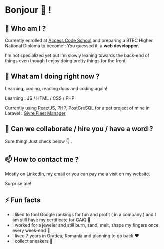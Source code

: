 # Bonjour 👋 !

## 🔭 Who am I ?

Currently enrolled at [Access Code School](www.accesscodeschool.fr) and preparing a BTEC Higher National Diploma to become : You guessed it, a **web developper**.

I'm not specialized yet but I'm slowly leaning towards the back-end of things even though I enjoy doing pretty things for the front.


## 🌱 What am I doing right now ?

Learning, coding, reading docs and coding again!

Learning : JS / HTML / CSS / PHP

Currently using ReactJS, PHP, PostGreSQL for a pet project of mine in Laravel : [Givre Fleet Manager](https://www.guillaumeblondel.dev)

## 👯 Can we collaborate / hire you /  have a word ? 

Sure thing! Just check below :point_down:
.
## 📫 How to contact me ?

Mostly on [LinkedIn](https://www.linkedin.com/in/guillaumeblondel/), my [email](mailto:gllmblndl@gmail.com) or you can pay me a visit on my [website](https://blondelguillau.me).

Surprise me!

## ⚡ Fun facts

* I liked to fool Google rankings for fun and profit ( in a company ) and I am still have my certificate for GAiQ :scroll:
* I worked for a jeweler and still burn, sand, melt, shape my fingers once every week-end :gem:
* I lived 7 years in Oradea, Romania and planning to go back :heart:
* I collect sneakers :athletic_shoe:
